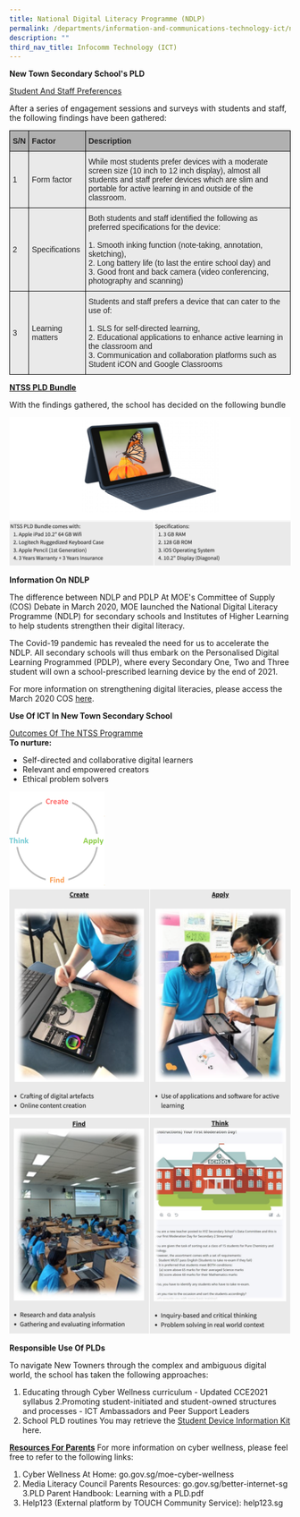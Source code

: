 ```yaml
---
title: National Digital Literacy Programme (NDLP)
permalink: /departments/information-and-communications-technology-ict/national-digital-literacy-programme-ndlp
description: ""
third_nav_title: Infocomm Technology (ICT)
---
```

**New Town Secondary School's PLD**

<u>Student And Staff Preferences</u>

After a series of engagement sessions and surveys with students and staff, the following findings have been gathered:

<style type="text/css">
.tg  {border-collapse:collapse;border-spacing:0;}
.tg td{border-color:black;border-style:solid;border-width:1px;font-family:Arial, sans-serif;font-size:14px;
  overflow:hidden;padding:10px 5px;word-break:normal;}
.tg th{border-color:black;border-style:solid;border-width:1px;font-family:Arial, sans-serif;font-size:14px;
  font-weight:normal;overflow:hidden;padding:10px 5px;word-break:normal;}
.tg .tg-xxiv{background-color:#B0B0B0;color:#222;font-weight:bold;text-align:left;vertical-align:middle}
.tg .tg-bvia{background-color:#EAEAEA;color:#222;text-align:left;vertical-align:middle}
</style>
<table class="tg">
<thead>
  <tr>
    <th class="tg-xxiv"><span style="color:#222;background-color:#B0B0B0">S/N</span></th>
    <th class="tg-xxiv"><span style="color:#222;background-color:#B0B0B0">Factor</span></th>
    <th class="tg-xxiv"><span style="color:#222;background-color:#B0B0B0">Description</span></th>
  </tr>
</thead>
<tbody>
  <tr>
    <td class="tg-bvia"><span style="color:#222;background-color:#EAEAEA">1</span></td>
    <td class="tg-bvia"><span style="color:#222;background-color:#EAEAEA">Form factor</span></td>
    <td class="tg-bvia"><span style="color:#222;background-color:#EAEAEA">While most students prefer devices with a moderate screen size (10 inch to 12 inch display), almost all students and staff prefer devices which are slim and portable for active learning in and outside of the classroom.</span></td>
  </tr>
  <tr>
    <td class="tg-bvia"><span style="color:#222;background-color:#EAEAEA">2</span></td>
    <td class="tg-bvia"><span style="color:#222;background-color:#EAEAEA">Specifications</span></td>
    <td class="tg-bvia"><span style="color:#222;background-color:#EAEAEA">Both students and staff identified the following as preferred specifications for the device:</span><br><br>1. Smooth inking function (note-taking, annotation, sketching),<br>2. Long battery life (to last the entire school day) and<br>3. Good front and back camera (video conferencing, photography and scanning)</td>
  </tr>
  <tr>
    <td class="tg-bvia"><span style="color:#222;background-color:#EAEAEA"> 3</span></td>
    <td class="tg-bvia"><span style="color:#222;background-color:#EAEAEA">Learning matters</span></td>
    <td class="tg-bvia"><span style="color:#222;background-color:#EAEAEA">Students and staff prefers a device that can cater to the use of:</span><br><br>1. SLS for self-directed learning,<br>2. Educational applications to enhance active learning in the classroom and<br>3. Communication and collaboration platforms such as Student iCON and Google Classrooms </td>
  </tr>
</tbody>
</table>

<u>**NTSS PLD Bundle**</u>

With the findings gathered, the school has decided on the following bundle

![](/images/pld%20bundle.png)

**Information On NDLP**

The difference between NDLP and PDLP
At MOE's Committee of Supply (COS) Debate in March 2020, MOE launched the National Digital Literacy Programme (NDLP) for secondary schools and Institutes of Higher Learning to help students strengthen their digital literacy.

The Covid-19 pandemic has revealed the need for us to accelerate the NDLP. All secondary schools will thus embark on the Personalised Digital Learning Programmed (PDLP), where every Secondary One, Two and Three student will own a school-prescribed learning device by the end of 2021.

For more information on strengthening digital literacies, please access the March 2020 COS [here](https://www.moe.gov.sg/microsites/cos2020/refreshing-our-curriculum/strengthen-digital-literacy.html).

**Use Of ICT In New Town Secondary School**

<u>Outcomes Of The NTSS Programme</u><br>
**To nurture:**
* Self-directed and collaborative digital learners 
* Relevant and empowered creators
* Ethical problem solvers

![](/images/Picture2.png)
![](/images/PLD.png)
![](/images/PLD%202.png)

**Responsible Use Of PLDs**

To navigate New Towners through the complex and ambiguous digital world, the school has taken the following  approaches:
1. Educating through Cyber Wellness curriculum - Updated CCE2021 syllabus
2.Promoting student-initiated and student-owned structures and processes - ICT Ambassadors and Peer Support Leaders
3. School PLD routines
You may retrieve the [Student Device Information Kit](/files/Student%20Device%20Information%20Kit.pdf) here.

<u>**Resources For Parents**</u>
For more information on cyber wellness, please feel free to refer to the following links:
1. Cyber Wellness At Home: go.gov.sg/moe-cyber-wellness
2. Media Literacy Council Parents Resources: go.gov.sg/better-internet-sg
3.PLD Parent Handbook: Learning with a PLD.pdf
4. Help123 (External platform by TOUCH Community Service): help123.sg